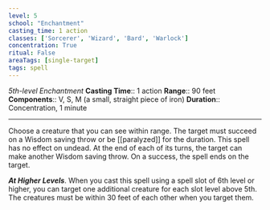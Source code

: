 ```yaml
---
level: 5
school: "Enchantment"
casting_time: 1 action
classes: ['Sorcerer', 'Wizard', 'Bard', 'Warlock']
concentration: True
ritual: False
areaTags: [single-target]
tags: spell
---
```


_5th-level Enchantment_
**Casting Time**:: 1 action
**Range**:: 90 feet
**Components**:: V, S, M (a small, straight piece of iron)
**Duration**:: Concentration, 1 minute

---

Choose a creature that you can see within range. The target must succeed on a Wisdom saving throw or be [[paralyzed]] for the duration. This spell has no effect on undead. At the end of each of its turns, the target can make another Wisdom saving throw. On a success, the spell ends on the target.


**_At Higher Levels_**. When you cast this spell using a spell slot of 6th level or higher, you can target one additional creature for each slot level above 5th. The creatures must be within 30 feet of each other when you target them.


